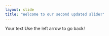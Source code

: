 ```yaml
---
layout: slide
title: "Welcome to our second updated slide!"
---
```

Your text
Use the left arrow to go back!
